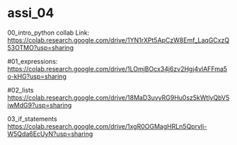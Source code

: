 # assi_04
00_intro_python collab Link: https://colab.research.google.com/drive/1YN1rXPt5ApCzW8Emf_LaqGCxzQ53OTMO?usp=sharing

#01_expressions: https://colab.research.google.com/drive/1LOmjBOcx34j6zv2Hgj4vlAFFma5o-kHG?usp=sharing

#02_lists
https://colab.research.google.com/drive/18MaD3uvyRG9Hu0sz5kWtlyQbV5iwMdG9?usp=sharing

03_if_statements
https://colab.research.google.com/drive/1xgR0OGMagHRLn5QprvIi-W5Qda6EcUyN?usp=sharing

